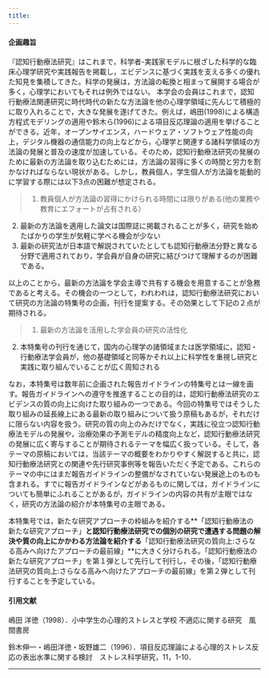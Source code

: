 ```yaml
---
title: 
---
```


#### 企画趣旨

『認知行動療法研究』はこれまで，科学者-実践家モデルに根ざした科学的な臨床心理学研究や実践報告を掲載し，エビデンスに基づく実践を支える多くの優れた知見を集積してきた。科学の発展は，方法論の転換と相まって展開する場合が多く，心理学においてもそれは例外ではない。 本学会の会員はこれまで，認知行動療法関連研究に時代時代の新たな方法論を他の心理学領域に先んじて積極的に取り入れることで，大きな発展を遂げてきた。例えば，嶋田(1998)による構造方程式モデリングの適用や鈴木ら(1996)による項目反応理論の適用を挙げることができる。近年，オープンサイエンス，ハードウェア・ソフトウェア性能の向上，デジタル機器の通信能力の向上などから，心理学と関連する諸科学領域の方法論の発展と普及の速度が加速している。そのため，認知行動療法研究の発展のために最新の方法論を取り込むためには，方法論の習得に多くの時間と労力を割かなければならない現状がある。しかし，教員個人，学生個人が方法論を能動的に学習する際には以下3点の困難が想定される。

> 1. 教員個人が方法論の習得にかけられる時間には限りがある(他の業務や教育にエフォートが占有される）
2. 最新の方法論を適用した論文は国際誌に掲載されることが多く，研究を始めたばかりの学生が気軽に学べる機会が少ない
3. 最新の研究法が日本語で解説されていたとしても認知行動療法分野と異なる分野で適用されており，学会員が自身の研究に結びつけて理解するのが困難である。

以上のことから，最新の方法論を学会主導で共有する機会を用意することが急務であると考える。その機会の一つとして，われわれは，認知行動療法研究において研究の方法論の特集号の企画，刊行を提案する。その効果として下記の２点が期待される。

> 1. 最新の方法論を活用した学会員の研究の活性化
2. 本特集号の刊行を通じて，国内の心理学の諸領域または医学領域に，認知・行動療法学会員が，他の基礎領域と同等かそれ以上に科学性を重視し研究と実践に取り組んでいることが広く周知される

なお，本特集号は数年前に企画された報告ガイドラインの特集号とは一線を画す。報告ガイドラインへの遵守を推進することの目的は，認知行動療法研究のエビデンスの質の向上に向けた取り組みの一つである。今回の特集号ではそうした取り組みの延長線上にある最新の取り組みについて扱う原稿もあるが，それだけに限らない内容を扱う。研究の質の向上のみだけでなく，実践に役立つ認知行動療法モデルの発展や，治療効果の予測モデルの精度向上など，認知行動療法研究の発展に広く寄与することが期待されるテーマを幅広く扱っている。そして，各テーマの原稿においては，当該テーマの概要をわかりやすく解説すると共に，認知行動療法研究との関連や先行研究事例等を報告いただく予定である。これらのテーマの中にはまだ報告ガイドラインの整備がなされていない発展途上のものも含まれる。すでに報告ガイドラインなどがあるものに関しては，ガイドラインについても簡単にふれることがあるが，ガイドラインの内容の共有が主眼ではなく，研究の方法論の紹介が本特集号の主眼である。

本特集号では，新たな研究アプローチの枠組みを紹介する**「認知行動療法の新たな研究アプローチ」**と認知行動療法研究での個別の研究で遭遇する問題の解決や質の向上にかかわる方法論を紹介する**「認知行動療法研究の質向上:さらなる高みへ向けたアプローチの最前線」**に大きく分けられる。「認知行動療法の新たな研究アプローチ」を第１弾として先行して刊行し，その後，「認知行動療法研究の質向上:さらなる高みへ向けたアプローチの最前線」を第２弾として刊行することを予定している。

#### 引用文献

嶋田 洋徳（1998）．小中学生の心理的ストレスと学校 不適応に関する研究　風間書房

鈴木伸一・嶋田洋徳・坂野雄二（1996）．項目反応理論による心理的ストレス反応の表出水準に関する検討　ストレス科学研究，11，1-10．



----

